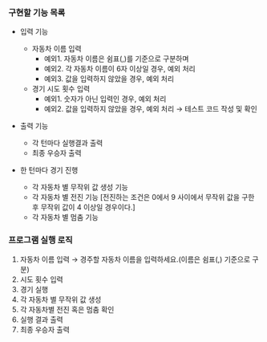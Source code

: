 ### 구현할 기능 목록
- 입력 기능
  - 자동차 이름 입력 
    - 예외1. 자동차 이름은 쉼표(,)를 기준으로 구분하며 
    - 예외2. 각 자동차 이름이 6자 이상일 경우, 예외 처리
    - 예외3. 값을 입력하지 않았을 경우, 예외 처리
  - 경기 시도 횟수 입력
    - 예외1. 숫자가 아닌 입력인 경우, 예외 처리
    - 예외2. 값을 입력하지 않았을 경우, 예외 처리
  → 테스트 코드 작성 및 확인

- 출력 기능
  - 각 턴마다 실행결과 출력
  - 최종 우승자 출력

- 한 턴마다 경기 진행
  - 각 자동차 별 무작위 값 생성 기능
  - 각 자동차 별 전진 기능 [전진하는 조건은 0에서 9 사이에서 무작위 값을 구한 후 무작위 값이 4 이상일 경우이다.]
  - 각 자동차 별 멈춤 기능

### 프로그램 실행 로직
1. 자동차 이름 입력 → 경주할 자동차 이름을 입력하세요.(이름은 쉼표(,) 기준으로 구분)
2. 시도 횟수 입력
3. 경기 실행 
  1. 각 자동차 별 무작위 값 생성
  2. 각 자동차별 전진 혹은 멈춤 확인
4. 실행 결과 출력
5. 최종 우승자 출력

